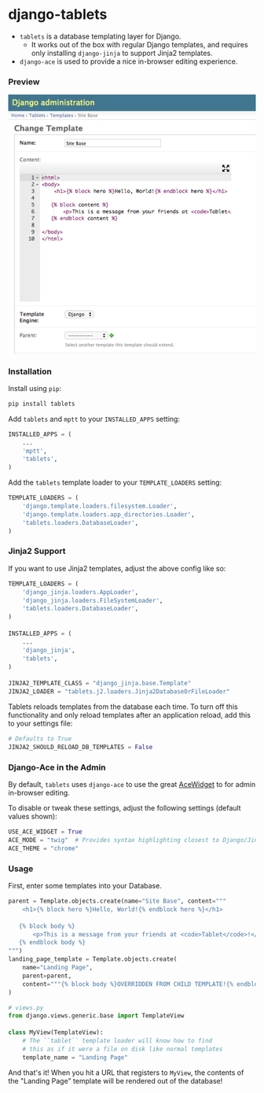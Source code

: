 # django-tablets

* `tablets` is a database templating layer for Django.
    * It works out of the box with regular Django templates, and requires only installing `django-jinja` to support Jinja2 templates.
* `django-ace` is used to provide a nice in-browser editing experience.


### Preview
![Admin preview](https://raw.githubusercontent.com/craiglabenz/django-tablets/master/media/admin-change-form.png "Optional Title")


### Installation

Install using `pip`:

```py
pip install tablets
```

Add `tablets` and `mptt` to your `INSTALLED_APPS` setting:
```py
INSTALLED_APPS = (
    ...
    'mptt',
    'tablets',
)
```

Add the `tablets` template loader to your `TEMPLATE_LOADERS` setting:
```py
TEMPLATE_LOADERS = (
    'django.template.loaders.filesystem.Loader',
    'django.template.loaders.app_directories.Loader',
    'tablets.loaders.DatabaseLoader',
)
```

### Jinja2 Support

If you want to use Jinja2 templates, adjust the above config like so:
```py
TEMPLATE_LOADERS = (
    'django_jinja.loaders.AppLoader',
    'django_jinja.loaders.FileSystemLoader',
    'tablets.loaders.DatabaseLoader',
)

INSTALLED_APPS = (
    ...
    'django_jinja',
    'tablets',
)

JINJA2_TEMPLATE_CLASS = "django_jinja.base.Template"
JINJA2_LOADER = "tablets.j2.loaders.Jinja2DatabaseOrFileLoader"
```

Tablets reloads templates from the database each time. To turn off this functionality and only reload templates after an application reload, add this to your settings file:
```py
# Defaults to True
JINJA2_SHOULD_RELOAD_DB_TEMPLATES = False
```


### Django-Ace in the Admin
By default, `tablets` uses `django-ace` to use the great [AceWidget](http://ace.c9.io/build/kitchen-sink.html) to for admin in-browser editing.

To disable or tweak these settings, adjust the following settings (default values shown):
```py
USE_ACE_WIDGET = True
ACE_MODE = "twig"  # Provides syntax highlighting closest to Django/Jinja2 templates
ACE_THEME = "chrome"
```


### Usage

First, enter some templates into your Database.
```py
parent = Template.objects.create(name="Site Base", content="""
    <h1>{% block hero %}Hello, World!{% endblock hero %}</h1>

   {% block body %}
       <p>This is a message from your friends at <code>Tablet</code>!</p>
   {% endblock body %}
""")
landing_page_template = Template.objects.create(
    name="Landing Page",
    parent=parent,
    content="""{% block body %}OVERRIDDEN FROM CHILD TEMPLATE!{% endblock body %}"""
)
```

```py
# views.py
from django.views.generic.base import TemplateView

class MyView(TemplateView):
    # The ``tablet`` template loader will know how to find
    # this as if it were a file on disk like normal templates
    template_name = "Landing Page"
```

And that's it! When you hit a URL that registers to `MyView`, the contents of the "Landing Page" template will be rendered out of the database!
